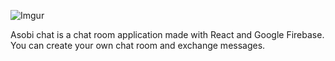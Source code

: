 ![Imgur](https://i.imgur.com/zX1gEpe.png)

Asobi chat is a chat room application made with React and Google Firebase. You can create your own chat room and exchange messages. 
